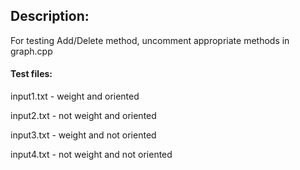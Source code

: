 ## Description:

For testing Add/Delete method, uncomment appropriate methods in graph.cpp

#### Test files:

input1.txt - weight and oriented

input2.txt - not weight and oriented

input3.txt - weight and not oriented

input4.txt - not weight and not oriented
